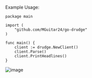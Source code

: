 

Example Usage:

```
package main

import (
	"github.com/MGuitar24/go-drudge"
)

func main() {
	client := drudge.NewClient()
	client.Parse()
	client.PrintHeadlines()
}

```

![image](https://github.com/user-attachments/assets/f1fd1cab-d4ba-449c-b4aa-fb9526645d0b)
